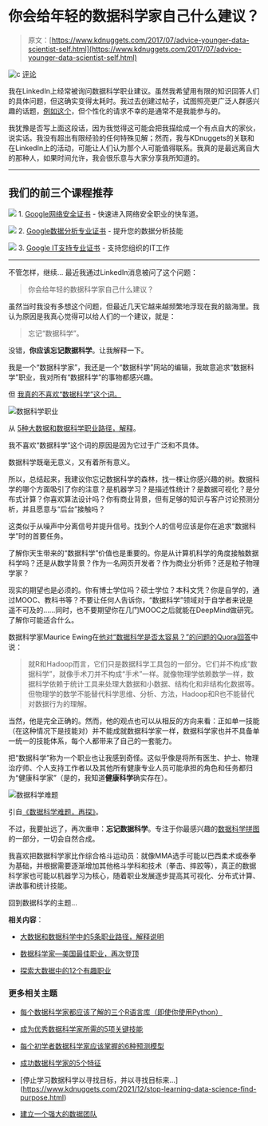 # 你会给年轻的数据科学家自己什么建议？

> 原文：[https://www.kdnuggets.com/2017/07/advice-younger-data-scientist-self.html](https://www.kdnuggets.com/2017/07/advice-younger-data-scientist-self.html)

![c](../Images/3d9c022da2d331bb56691a9617b91b90.png) [评论](#comments)

我在LinkedIn上经常被询问数据科学职业建议。虽然我希望用有限的知识回答人们的具体问题，但这确实变得太耗时。我过去创建过帖子，试图照亮更广泛人群感兴趣的话题，[例如这个](https://www.kdnuggets.com/2017/02/5-career-paths-data-science-big-data-explained.html)，但个性化的请求不幸的是通常不是我能参与的。

我犹豫是否写上面这段话，因为我觉得这可能会把我描绘成一个有点自大的家伙，说实话。我没有超出有限经验的任何特殊见解；然而，我与KDnuggets的关联和在LinkedIn上的活动，可能让人们认为那个人可能值得联系。我真的是最远离自大的那种人，如果时间允许，我会很乐意与大家分享我所知道的。

* * *

## 我们的前三个课程推荐

![](../Images/0244c01ba9267c002ef39d4907e0b8fb.png) 1\. [Google网络安全证书](https://www.kdnuggets.com/google-cybersecurity) - 快速进入网络安全职业的快车道。

![](../Images/e225c49c3c91745821c8c0368bf04711.png) 2\. [Google数据分析专业证书](https://www.kdnuggets.com/google-data-analytics) - 提升您的数据分析技能

![](../Images/0244c01ba9267c002ef39d4907e0b8fb.png) 3\. [Google IT支持专业证书](https://www.kdnuggets.com/google-itsupport) - 支持您组织的IT工作

* * *

不管怎样，继续... 最近我通过LinkedIn消息被问了这个问题：

> 你会给年轻的数据科学家自己什么建议？

虽然当时我没有多想这个问题，但最近几天它越来越频繁地浮现在我的脑海里。我认为原因是我真心觉得可以给人们的一个建议，就是：

> 忘记“数据科学”。

没错，**你应该忘记数据科学**。让我解释一下。

我是一个“数据科学家”，我还是一个“数据科学”网站的编辑，我故意追求“数据科学”职业，我对所有“数据科学”的事物都感兴趣。

但 [我真的不喜欢“数据科学”这个词。](/2016/11/predictive-science-vs-data-science.html)

![数据科学职业](../Images/5f78ac10a41c508470b4afb8af61bd6a.png)

从 [5种大数据和数据科学职业路径，解释](/2017/02/5-career-paths-data-science-big-data-explained.html)。

我不喜欢“数据科学”这个词的原因是因为它过于广泛和不具体。

数据科学既毫无意义，又有着所有意义。

所以，总结起来，我建议你忘记数据科学的森林，找一棵让你感兴趣的树。数据科学的哪个方面吸引了你的注意？是机器学习？是描述性统计？是数据可视化？是分布式计算？你喜欢算法设计吗？你有商业背景，但有足够的知识与客户讨论预测分析，并且愿意与“后台”接触吗？

这类似于从噪声中分离信号并提升信号。找到个人的信号应该是你在追求“数据科学”时的首要任务。

了解你天生带来的“数据科学”价值也是重要的。你是从计算机科学的角度接触数据科学吗？还是从数学背景？作为一名网页开发者？作为商业分析师？还是粒子物理学家？

现实的期望也是必须的。你有博士学位吗？硕士学位？本科文凭？你是自学的，通过MOOC、教科书等？不要让任何人告诉你，“数据科学”领域对于自学者来说是遥不可及的……同时，也不要期望你在几门MOOC之后就能在DeepMind做研究。了解你可能适合什么。

数据科学家Maurice Ewing在[他对“数据科学是否太容易？”的问题的Quora回答](https://www.quora.com/Is-data-science-too-easy/answer/Maurice-Ewing)中说：

> 就R和Hadoop而言，它们只是数据科学工具包的一部分。它们并不构成“数据科学”，就像手术刀并不构成“手术”一样。就像物理学依赖数学一样，数据科学依赖于统计工具来处理大数据和小数据、结构化和非结构化数据等。但物理学的数学不能替代科学思维、分析、方法，Hadoop和R也不能替代对数据行为的理解。

当然，他是完全正确的。然而，他的观点也可以从相反的方向来看：正如单一技能（在这种情况下是技能对）并不能成就数据科学家一样，数据科学家也并不具备单一统一的技能体系，每个人都带来了自己的一套能力。

把“数据科学”称为一个职业也让我感到奇怪。这似乎像是将所有医生、护士、物理治疗师、个人支持工作者以及其他所有健康专业人员可能承担的角色和任务都归为“健康科学家”（是的，我知道**健康科学**确实存在）。

![数据科学难题](../Images/2117a73f6ae6c6526b9166b87a09d93f.png)

引自[《数据科学难题，再探》](/2017/01/data-science-puzzle-revisited.html)。

不过，我要扯远了，再次重申：**忘记数据科学**。专注于你最感兴趣的[数据科学拼图](/2017/01/data-science-puzzle-revisited.html)的一部分，一切会自然合成。

我喜欢把数据科学家比作综合格斗运动员：就像MMA选手可能以巴西柔术或泰拳为基础，并根据需要逐渐增加其他格斗学科和技术（拳击、摔跤等），真正的数据科学家也可能以机器学习为核心，随着职业发展逐步提高其可视化、分布式计算、讲故事和统计技能。

回到数据科学的主题...

**相关内容**：

+   [大数据和数据科学中的5条职业路径，解释说明](/2017/02/5-career-paths-data-science-big-data-explained.html)

+   [数据科学家—美国最佳职业，再次登顶](/2017/01/glassdoor-data-scientist-best-job-america.html)

+   [探索大数据中的12个有趣职业](/2016/10/top-12-interesting-careers-explore-big-data.html)

### 更多相关主题

+   [每个数据科学家都应该了解的三个R语言库（即使你使用Python）](https://www.kdnuggets.com/2021/12/three-r-libraries-every-data-scientist-know-even-python.html)

+   [成为优秀数据科学家所需的5项关键技能](https://www.kdnuggets.com/2021/12/5-key-skills-needed-become-great-data-scientist.html)

+   [每个初学者数据科学家应该掌握的6种预测模型](https://www.kdnuggets.com/2021/12/6-predictive-models-every-beginner-data-scientist-master.html)

+   [成功数据科学家的5个特征](https://www.kdnuggets.com/2021/12/5-characteristics-successful-data-scientist.html)

+   [停止学习数据科学以寻找目标，并以寻找目标来...] (https://www.kdnuggets.com/2021/12/stop-learning-data-science-find-purpose.html)

+   [建立一个强大的数据团队](https://www.kdnuggets.com/2021/12/build-solid-data-team.html)
